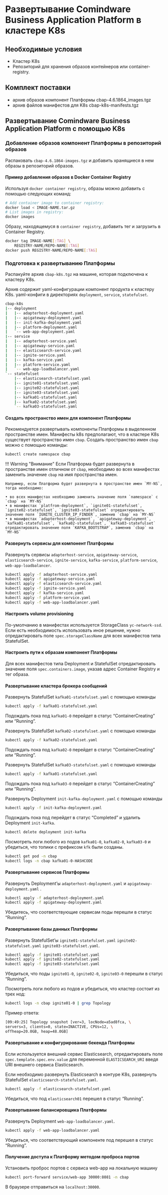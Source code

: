 # Развертывание Comindware Business Application Platform в кластере K8s

## Необходимые условия

- Кластер K8s
- Репозиторий для хранения образов контейнеров или container-registry.

## Комплект поставки

- архив образов компонент Платформы cbap-4.6.1864_images.tgz
- архив файлов манифестов для K8s cbap-k8s-manifests.tgz

## Развертывание Comindware Business Application Platform с помощью K8s

### Добавление образов компонент Платформы в репозиторий образов

Распаковать `cbap-4.6.1864-images.tgz` и добавить хранящиеся в нем образы в репозиторий образов.

#### Пример добавления образов в Docker Container Registry

Используя `docker container registry`, образы можно добавить с помощью следующих команд:

```bash
# Add container image to container registry:
docker load < IMAGE-NAME.tar.gz
# List images in registry:
docker images
```

Образy, находящемуся в `container registry`, добавить тег и загрузить в Container Registry.

```bash
docker tag IMAGE-NAME[:TAG] \
	REGISTRY-NAME/REPO-NAME[:TAG]
docker push REGISTRY-NAME/REPO-NAME[:TAG]
```

### Подготовка к развертыванию Платформы

Распакуйте архив `cbap-k8s.tgz` на машине, которая подключена к кластеру K8s.

Архив содержит yaml-конфигурации компонент продукта к кластеру K8s. yaml-конфиги в директориях `deployment`, `service`, `statefulset`.

```bash
cbap-k8s
|-- deployment
|   |-- adapterhost-deployment.yaml
|   |-- apigateway-deployment.yaml
|   |-- init-kafka-deployment.yaml
|   |-- platform-deployment.yaml
|   `-- web-app-deployment.yaml
|-- service
|   |-- adapterhost-service.yaml
|   |-- apigateway-service.yaml
|   |-- elasticsearch-service.yaml
|   |-- ignite-service.yaml
|   |-- kafka-service.yaml
|   |-- platform-service.yaml
|   `-- web-app-loadbalancer.yaml
`-- statefulset
    |-- elasticsearch-statefulset.yaml
    |-- ignite01-statefulset.yaml
    |-- ignite02-statefulset.yaml
    |-- ignite03-statefulset.yaml
    |-- kafka01-statefulset.yaml
    |-- kafka02-statefulset.yaml
    `-- kafka03-statefulset.yaml

```

#### Создать пространство имен для компонент Платформы

Рекомендуется развертывать компоненты Платформы в выделенном пространстве имен. Манифесты k8s предполагают, что в кластере K8s существует пространство имен `cbap`. Создать пространство имен `cbap` можно с помощью команды:

```bash
kubectl create namespace cbap
```

!!! Warning "Внимание"
    Если Платформа будет развернута в пространстве имен отличном от `cbap`, необходимо во всех манифестах заменить значение `cbap` на имя пространства имен.

    Например, если Платформа будет развернута в пространстве имен `MY-NS`, тогда необходимо:

    • во всех манифестах необходимо заменить значение поля `namespace` с `cbap` на `MY-NS`
    • в манифестах `platfrom-deployment`, `ignite01-statefulset`, `ignite02-statefulset`, `ignite03-statefulset` отредактировать значение поля `IGNITE_CLUSTER_IP_FINDER`, заменив `cbap` на `MY-NS`
    • в манифестах `adapterhost-deployment`, `apigateway-deployment`, `kafka01-statefulset`, `kafka02-statefulset`, `kafka03-statefulset` отредактировать значение поля `KAFKA_BOOTSTRAP`, заменив `cbap` на `MY-NS`

#### Развернуть сервисы для компонент Платформы

Развернуть сервисы `adapterhost-service`, `apigateway-service`, `elasticsearch-service`, `ignite-service`, `kafka-service`, `platform-service`, `web-app-loadbalancer`.

```bash
kubectl apply -f adapterhost-service.yaml
kubectl apply -f apigateway-service.yaml
kubectl apply -f elasticsearch-service.yaml
kubectl apply -f ignite-service.yaml
kubectl apply -f kafka-service.yaml
kubectl apply -f platform-service.yaml
kubectl apply -f web-app-loadbalancer.yaml
```

#### Настроить volume provisioning

По-умолчанию в манифестах используется StorageClass `yc-network-ssd`. Если есть необходимость использовать иное решение, нужно отредактировать поле `spec.storageClassName` для всех манифестов типа StatefulSet.

#### Настроить пути к образам компонент Платформы

Для всех манифестов типа Deployment и StatefulSet отредактировать значение поля `spec.containers.image`, указав адрес Container Registry и тег образа.

#### Развертывание кластера брокера сообщений

Развернуть StatefulSet `kafka01-statefulset.yaml` с помощью команды

```bash
kubectl apply -f kafka01-statefulset.yaml
```

Подождать пока под `kafka01-0` перейдет в статус “ContainerCreating” или “Running”.

Развернуть StatefulSet `kafka02-statefulset.yaml` с помощью команды

```bash
kubectl apply -f kafka02-statefulset.yaml
```

Подождать пока под `kafka02-0` перейдет в статус “ContainerCreating” или “Running”.

Развернуть StatefulSet `kafka03-statefulset.yaml` с помощью команды

```bash
kubectl apply -f kafka01-statefulset.yaml
```

Подождать пока под `kafka03-0` перейдет в статус “ContainerCreating” или “Running”.

Развернуть Deployment `init-kafka-deployment.yaml` с помощью команды

```bash
kubectl apply -f init-kafka-deployment.yaml
```

Подождать пока под перейдет в статус “Completed” и удалить Deployment `init-kafka`.

```bash
kubectl delete deployment init-kafka
```

Посмотреть логи любого из подов `kafka01-0`, `kafka02-0`, `kafka03-0` и убедиться, что топики с префиксом `kfk` были созданы.

```bash
kubectl get pod -n cbap
kubectl logs -n cbap kafka01-0-HASHCODE
```

#### Развертывание сервисов Платформы

Развернуть Deployment’ы `adapterhost-deployment.yaml` и `apigateway-deployment.yaml` .

```bash
kubectl apply -f adapterhost-deployment.yaml
kubectl apply -f apigateway-deployment.yaml
```

Убедитесь, что соответствующие сервисам поды перешли в статус “Running”.

#### Развертывание базы данных Платформы

Развернуть StatefulSet’ы `ignite01-statefulset.yaml` `ignite02-statefulset.yaml` `ignite03-statefulset.yaml`.

```bash
kubectl apply -f ignite01-statefulset.yaml
kubectl apply -f ignite02-statefulset.yaml
kubectl apply -f ignite03-statefulset.yaml
```

Убедиться, что поды `ignite01-0`, `ignite02-0`, `ignite03-0` перешли в статус “Running”.

Посмотреть логи любого из подов и убедиться, что кластер состоит из трех нод:

```bash
kubectl logs -n cbap ignite01-0 | grep Topology
```

Пример ответа:

```bash
[09:49:25] Topology snapshot [ver=3, locNode=a5ad8fca, \
servers=3, clients=0, state=INACTIVE, CPUs=12, \
offheap=20.0GB, heap=48.0GB]
```

#### Развертывание и конфигурирование бекенда Платформы

Если используется внешний сервис Elasticsearch, отредактировать поле `spec.template.spec.env.value` для переменной `ELASTICSEARCH_URI` введя URI внешнего сервиса Elasticsearch.

Если необходимо развернуть Elasticsearch в контуре K8s, развернуть StatefulSet `elasticsearch-statefulset.yaml`.

```bash
kubectl apply -f elasticsearch-statefulset.yaml
```

Убедиться, что под `elasticsearch01` перешeл в статус “Running”.

#### Развертывание балансировщика Платформы

Развернуть Deployment `web-app-loadbalancer.yaml`.

```bash
kubectl apply -f web-app-loadbalancer.yaml
```

Убедиться, что соответствующий компоненте под перешел в статус “Running”.

#### Получение доступа к Платформу методом проброса портов

Установить проброс портов с сервиса web-app на локальную машину

```bash
kubectl port-forward service/web-app 30000:8081 -n cbap
```

В браузере отправиться на `localhost:30000`.